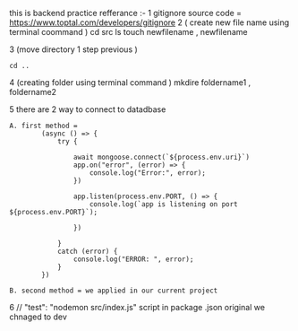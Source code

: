 this is backend practice
refferance :- 
1 gitignore source code = https://www.toptal.com/developers/gitignore
2 ( create new file name using terminal  coommand )
    cd src 
    ls
    touch newfilename , newfilename

3 (move directory 1 step previous )

    cd ..
4 (creating folder using terminal command )
    mkdire foldername1 , foldername2
    
5 there are  2 way to connect to datadbase 

    A. first method =
            (async () => {
                try {

                    await mongoose.connect(`${process.env.uri}`)
                    app.on("error", (error) => {
                        console.log("Error:", error);
                    })

                    app.listen(process.env.PORT, () => {
                        console.log(`app is listening on port ${process.env.PORT}`);

                    })

                }
                catch (error) {
                    console.log("ERROR: ", error);
                }
            })

    B. second method = we applied in our current project

6 // "test": "nodemon src/index.js" script in package .json original we chnaged to dev 